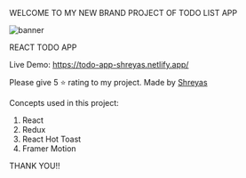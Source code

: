 WELCOME TO MY NEW BRAND PROJECT OF TODO LIST APP

![banner](https://user-images.githubusercontent.com/111555846/190701451-470099a5-cd0e-40b2-89b7-5ecd6122f064.png)

REACT TODO APP

Live Demo: https://todo-app-shreyas.netlify.app/

Please give 5 ⭐ rating to my project.
Made by [Shreyas](https://github.com/Shreyas-29)

Concepts used in this project:

1. React
2. Redux
3. React Hot Toast
4. Framer Motion

THANK YOU!!
